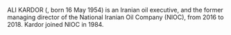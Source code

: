 ALI KARDOR (, born 16 May 1954) is an Iranian oil executive, and the former managing director of the National Iranian Oil Company (NIOC), from 2016 to 2018. Kardor joined NIOC in 1984.
